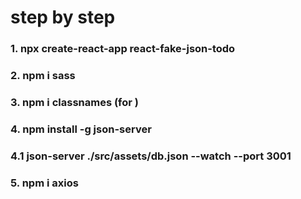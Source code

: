 # step by step

### 1. npx create-react-app react-fake-json-todo

### 2. npm i sass

### 3. npm i classnames (for <List classNames />)

### 4. npm install -g json-server

### 4.1 json-server ./src/assets/db.json --watch --port 3001

### 5. npm i axios
